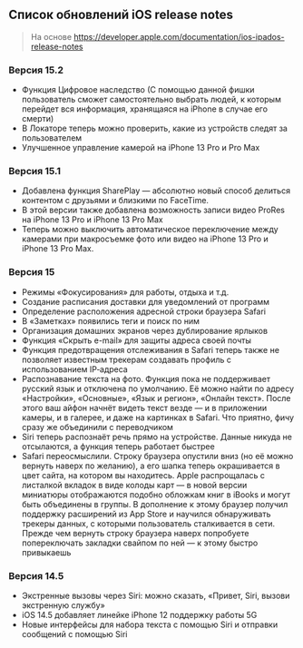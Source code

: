 ## Список обновлений iOS release notes
> На основе https://developer.apple.com/documentation/ios-ipados-release-notes
### Версия 15.2
+ Функция Цифровое наследство (С помощью данной фишки пользователь сможет самостоятельно выбрать людей, к которым перейдет вся информация, хранящаяся на iPhone в случае его смерти)
+ В Локаторе теперь можно проверить, какие из устройств следят за пользователем
+ Улучшенное управление камерой на iPhone 13 Pro и Pro Max
### Версия 15.1
+ Добавлена функция SharePlay — абсолютно новый способ делиться контентом с друзьями и близкими по FaceTime. 
+ В этой версии также добавлена возможность записи видео ProRes на iPhone 13 Pro и iPhone 13 Pro Max
+ Теперь можно выключить автоматическое переключение между камерами при макросъемке фото или видео на iPhone 13 Pro и iPhone 13 Pro Max.
### Версия 15
+ Режимы «Фокусирования» для работы, отдыха и т.д.
+ Создание расписания доставки для уведомлений от программ
+ Определение расположения адресной строки браузера Safari
+ В «Заметках» появились теги и поиск по ним
+ Организация домашних экранов через дублирование ярлыков
+ Функция «Скрыть e-mail» для защиты адреса своей почты
+ Функция предотвращения отслеживания в Safari теперь также не позволяет известным трекерам создавать профиль с использованием IP‑адреса
+ Распознавание текста на фото. Функция пока не поддерживает русский язык и отключена по умолчанию. Её можно найти по адресу «Настройки», «Основные», «Язык и регион», «Онлайн текст». После этого ваш айфон начнёт видеть текст везде — и в приложении камеры, и в галерее, и даже на картинках в Safari. Что приятно, фичу сразу же объединили с переводчиком
+ Siri теперь распознаёт речь прямо на устройстве. Данные никуда не отсылаются, а функция теперь работает быстрее
+ Safari переосмыслили. Строку браузера опустили вниз (но её можно вернуть наверх по желанию), а его шапка теперь окрашивается в цвет сайта, на котором вы находитесь. Apple распрощалась с листалкой вкладок в виде колоды карт — в новой версии миниатюры отображаются подобно обложкам книг в iBooks и могут быть объединены в группы. В дополнение к этому браузер получил поддержку расширений из App Store и научился обнаруживать трекеры данных, с которыми пользователь сталкивается в сети. Прежде чем вернуть строку браузера наверх попробуете попереключать закладки свайпом по ней — к этому быстро привыкаешь
### Версия 14.5
+ Экстренные вызовы через Siri: можно сказать, «Привет, Siri, вызови экстренную службу»
+ iOS 14.5 добавляет линейке iPhone 12 поддержку работы 5G
+ Новые интерфейсы для набора текста с помощью Siri и отправки сообщений с помощью Siri
